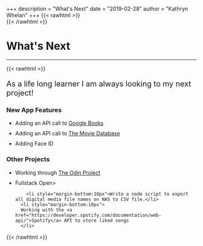+++
description = "What's Next"
date = "2019-02-28"
author = "Kathryn Whelan"
+++
{{< rawhtml >}}
<br />
{{< /rawhtml >}}
# What's Next
***
{{< rawhtml >}}
<style>

</style>
<p style="font-size:20px">As a life long learner I am always looking to my next project! </p>
<h3>New App Features</h3>
  <ul>
    <li style="margin-bottom:10px">
      Adding an API call to <a href="https://developers.google.com/books">Google Books</a>
    </li>
    <li style="margin-bottom:10px">
      Adding an API call to <a href="https://www.themoviedb.org/">The Movie Database</a>
    </li>
      <li style="margin-bottom:10px">
<a href"https://www.hackingwithswift.com/read/28/4/touch-to-activate-touch-id-face-id-and-localauthentication">Adding Face ID</li>

  </ul>
<h3>Other Projects</h3>
  <ul>
      <li style="margin-bottom:10px">
        Working through <a href="https://www.theodinproject.com/">The Odin Project</a>
      </li>
      <li style="margin-bottom:10px">
<a src="https://fullstackopen.com/en/about/">Fullstack Open></a></li>

        <li style="margin-bottom:10px">Write a node script to export all digital media file names on NAS to CSV file.</li>
      <li style="margin-bottom:10px">
      Working with the <a href="https://developer.spotify.com/documentation/web-api/">Spotify</a> API to store liked songs
      </li>
  </ul>
{{< /rawhtml >}}
